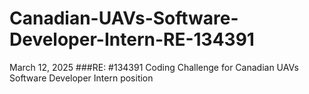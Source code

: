 # Canadian-UAVs-Software-Developer-Intern-RE-134391
March 12, 2025
###RE: #134391
Coding Challenge for Canadian UAVs Software Developer Intern position
